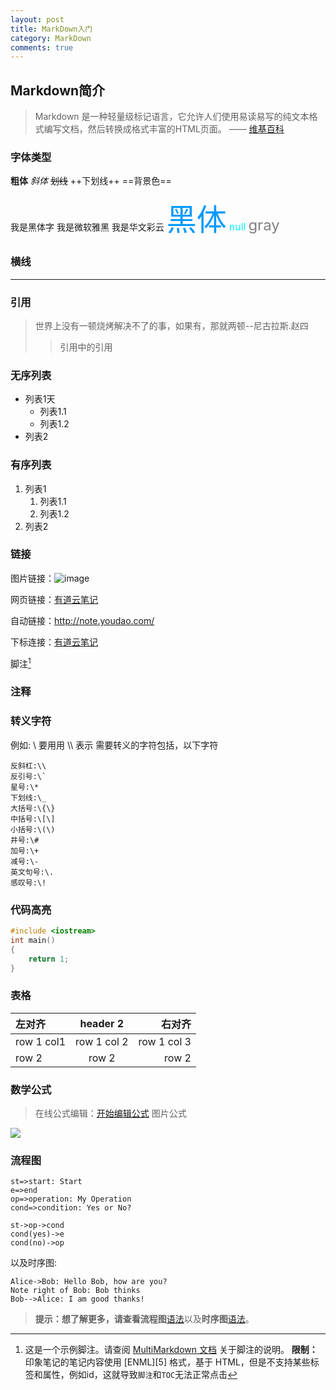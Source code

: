 ```yaml
---
layout: post
title: MarkDown入门
category: MarkDown
comments: true
---
```




## Markdown简介

> Markdown 是一种轻量级标记语言，它允许人们使用易读易写的纯文本格式编写文档，然后转换成格式丰富的HTML页面。    —— [维基百科](https://zh.wikipedia.org/wiki/Markdown)

### 字体类型

**粗体** *斜体* ~~划线~~ ++下划线++ ==背景色== 

<font face="黑体">我是黑体字</font>
<font face="微软雅黑">我是微软雅黑</font>
<font face="STCAIYUN">我是华文彩云</font>
<font color=#0099ff size=12 face="黑体">黑体</font>
<font color=#00ffff size=3>null</font>
<font color=gray size=5>gray</font>

### 横线
---

### 引用
> 世界上没有一顿烧烤解决不了的事，如果有，那就两顿--尼古拉斯.赵四
>> 引用中的引用

### 无序列表
- 列表1天
    - 列表1.1
    - 列表1.2
- 列表2

### 有序列表
1. 列表1
    1. 列表1.1
    2. 列表1.2
2. 列表2

### 链接
图片链接：![image](http://note.youdao.com/favicon.ico)

网页链接：[有道云笔记](http://note.youdao.com/)

自动链接：<http://note.youdao.com/>

下标连接：[有道云笔记][1]

脚注[^demo]


### 注释
<!-- 注释 -->
### 转义字符
例如: \\ 要用用 \\\\ 表示
需要转义的字符包括，以下字符

    反斜杠:\\
    反引号:\`
    星号:\*
    下划线:\_ 
    大括号:\{\}
    中括号:\[\] 
    小括号:\(\)
    井号:\#
    加号:\+
    减号:\-
    英文句号:\.
    感叹号:\! 


### 代码高亮
```cpp
#include <iostream>
int main()
{
    return 1;
}
```

### 表格
左对齐 | header 2 | 右对齐
:---| :---: | ---:
row 1 col1 | row 1 col 2 | row 1 col 3 |
row 2 | row 2 | row 2 |



### 数学公式
> 在线公式编辑：[开始编辑公式](http://latex.codecogs.com/eqneditor/editor.php)
图片公式
<img src="http://chart.googleapis.com/chart?cht=tx&chl=\Large x=\frac{-b\pm\sqrt{b^2-4ac}}{2a}" style="border:none;">


### 流程图
```flow
st=>start: Start
e=>end
op=>operation: My Operation
cond=>condition: Yes or No?

st->op->cond
cond(yes)->e
cond(no)->op
```

以及时序图:

```sequence
Alice->Bob: Hello Bob, how are you?
Note right of Bob: Bob thinks
Bob-->Alice: I am good thanks!
```

> **提示：**想了解更多，请查看**流程图**[语法][2]以及**时序图**[语法][3]。

[^demo]: 这是一个示例脚注。请查阅 [MultiMarkdown 文档](https://github.com/fletcher/MultiMarkdown/wiki/MultiMarkdown-Syntax-Guide#footnotes) 关于脚注的说明。 **限制：** 印象笔记的笔记内容使用 [ENML][5] 格式，基于 HTML，但是不支持某些标签和属性，例如id，这就导致`脚注`和`TOC`无法正常点击

  [1]: http://note.youdao.com/
  [2]: http://adrai.github.io/flowchart.js/
  [3]: http://bramp.github.io/js-sequence-diagrams/
